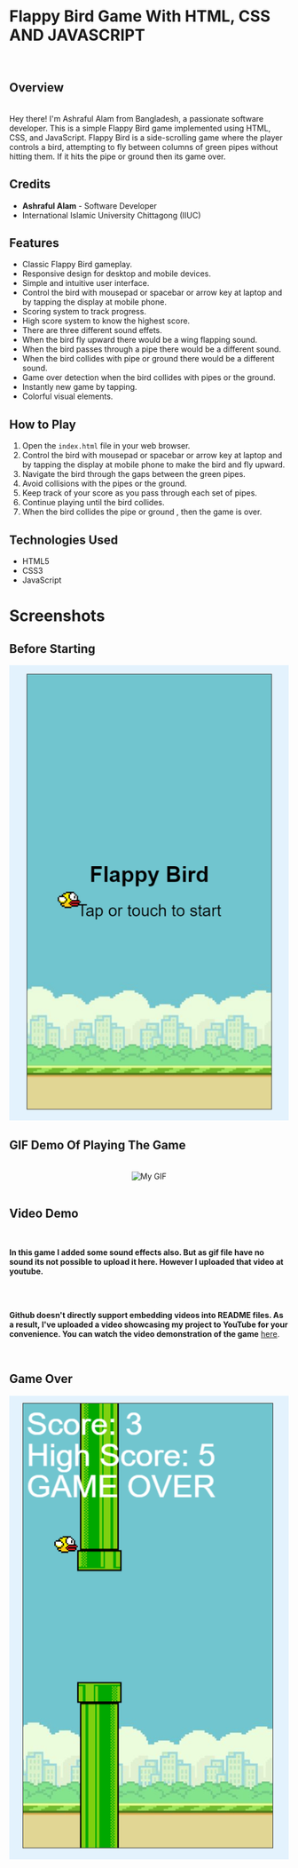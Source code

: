 # Flappy Bird Game With HTML, CSS AND JAVASCRIPT

<br> 

## Overview
<br> 
Hey there! I'm Ashraful Alam from Bangladesh, a passionate software developer. This is a simple Flappy Bird game implemented using HTML, CSS, and JavaScript. Flappy Bird is a side-scrolling game where the player controls a bird, attempting to fly between columns of green pipes without hitting them. If it hits the pipe or ground then its game over.

## Credits
<bt> 
    
- **Ashraful Alam** - Software Developer
- International Islamic University Chittagong (IIUC)

## Features
- Classic Flappy Bird gameplay.
- Responsive design for desktop and mobile devices.
- Simple and intuitive user interface.
- Control the bird with mousepad or spacebar or arrow key at laptop and by tapping the display at mobile phone.
- Scoring system to track progress.
- High score system to know the highest score.
- There are three different sound effets.
- When the bird fly upward there would be a wing flapping sound.
- When the bird passes through a pipe there would be a different sound.
- When the bird collides with pipe or ground there would be a different sound.
- Game over detection when the bird collides with pipes or the ground.
- Instantly new game by tapping.
- Colorful visual elements.

## How to Play
1. Open the `index.html` file in your web browser.
2. Control the bird with mousepad or spacebar or arrow key at laptop and by tapping the display at mobile phone to make the bird and fly upward.
3. Navigate the bird through the gaps between the green pipes.
4. Avoid collisions with the pipes or the ground.
5. Keep track of your score as you pass through each set of pipes.
6. Continue playing until the bird collides.
7. When the bird collides the pipe or ground , then the game is over.

## Technologies Used
- HTML5
- CSS3
- JavaScript

# Screenshots

## Before Starting
![Before Starting](before_starting.png)

## GIF Demo Of Playing The Game
<br> 
<!DOCTYPE html>
<html lang="en">
<head>
    <meta charset="UTF-8">
    <meta name="viewport" content="width=device-width, initial-scale=1.0"> 
</head>
<body>
    <div style="text-align: center;">
        <img src="https://github.com/ashrafulalam005/flappy-bird-with-html-css-javascript/blob/main/flappybird%20gameplay.gif" alt="My GIF" width="320" height="500">
    </div>
</body>
</html>

<br> 

## Video Demo
<br> 

**In this game I added some sound effects also. But as gif file have no sound its not possible to upload it here. However I uploaded that video at youtube.**

<br> <br> 

**Github doesn't directly support embedding videos into README files. As a result, I've uploaded a video showcasing my project to YouTube for your convenience.
You can watch the video demonstration of the game** [here](https://youtu.be/tZYlnjBgivU?si=RdpvSy9BrvwG3Kyk).

<br> 

## Game Over
![Game Over](game_over.png)
